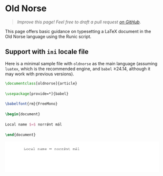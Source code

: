 # Old Norse

<blockquote>
  <p><em>Improve this page! Feel free to draft a pull request <a href="https://github.com/latex3/babel/tree/docs/docs">on GitHub</a></em>.</p>
</blockquote>

This page offers basic guidance on typesetting a LaTeX document in the
Old Norse language using the Runic script.

## Support with `ini` locale file

Here is a minimal sample file with `oldnorse` as the main language
(assuming `luatex`, which is the recommended engine, and `babel` ≥24.14,
although it may work with previous versions).

```tex
\documentclass[oldnorse]{article}

\usepackage[provide=*]{babel}

\babelfont{rm}{FreeMono}

\begin{document}

Local name $=$ norrǿnt mál

\end{document}
```

![](../media/locale-oldnorse.png)